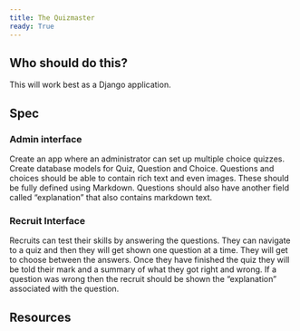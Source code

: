 ```yaml
---
title: The Quizmaster
ready: True
---
```


## Who should do this?

This will work best as a Django application.

## Spec

### Admin interface

Create an app where an administrator can set up multiple choice quizzes.
Create database models for Quiz, Question and Choice.
Questions and choices should be able to contain rich text and even images. These should be fully defined using Markdown. Questions should also have another field called “explanation” that also contains markdown text.

### Recruit Interface

Recruits can test their skills by answering the questions. They can navigate to a quiz and then they will get shown one question at a time. They will get to choose between the answers. Once they have finished the quiz they will be told their mark and a summary of what they got right and wrong. If a question was wrong then the recruit should be shown the “explanation” associated with the question.

## Resources
